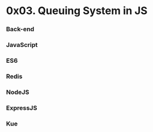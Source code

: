 #	0x03. Queuing System in JS
### Back-end
### JavaScript
### ES6
### Redis
### NodeJS
### ExpressJS
### Kue
